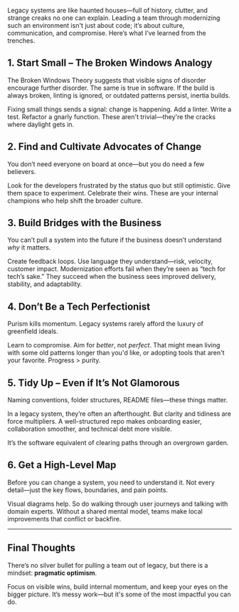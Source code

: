 Legacy systems are like haunted houses—full of history, clutter, and strange creaks no one can explain. Leading a team through modernizing such an environment isn't just about code; it’s about culture, communication, and compromise. Here’s what I’ve learned from the trenches.

## 1. Start Small – The Broken Windows Analogy

The Broken Windows Theory suggests that visible signs of disorder encourage further disorder. The same is true in software. If the build is always broken, linting is ignored, or outdated patterns persist, inertia builds.

Fixing small things sends a signal: change is happening. Add a linter. Write a test. Refactor a gnarly function. These aren't trivial—they're the cracks where daylight gets in.

## 2. Find and Cultivate Advocates of Change

You don’t need everyone on board at once—but you do need a few believers.

Look for the developers frustrated by the status quo but still optimistic. Give them space to experiment. Celebrate their wins. These are your internal champions who help shift the broader culture.

## 3. Build Bridges with the Business

You can’t pull a system into the future if the business doesn’t understand *why* it matters.

Create feedback loops. Use language they understand—risk, velocity, customer impact. Modernization efforts fail when they’re seen as “tech for tech’s sake.” They succeed when the business sees improved delivery, stability, and adaptability.

## 4. Don’t Be a Tech Perfectionist

Purism kills momentum. Legacy systems rarely afford the luxury of greenfield ideals.

Learn to compromise. Aim for *better*, not *perfect*. That might mean living with some old patterns longer than you'd like, or adopting tools that aren't your favorite. Progress > purity.

## 5. Tidy Up – Even if It’s Not Glamorous

Naming conventions, folder structures, README files—these things matter.

In a legacy system, they’re often an afterthought. But clarity and tidiness are force multipliers. A well-structured repo makes onboarding easier, collaboration smoother, and technical debt more visible.

It’s the software equivalent of clearing paths through an overgrown garden.

## 6. Get a High-Level Map

Before you can change a system, you need to understand it. Not every detail—just the key flows, boundaries, and pain points.

Visual diagrams help. So do walking through user journeys and talking with domain experts. Without a shared mental model, teams make local improvements that conflict or backfire.

---

## Final Thoughts

There’s no silver bullet for pulling a team out of legacy, but there is a mindset: **pragmatic optimism**.

Focus on visible wins, build internal momentum, and keep your eyes on the bigger picture. It’s messy work—but it's some of the most impactful you can do.
